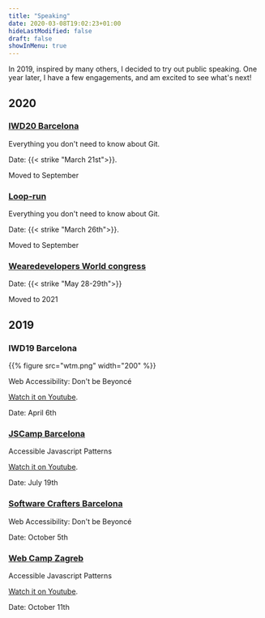 ```yaml
---
title: "Speaking"
date: 2020-03-08T19:02:23+01:00
hideLastModified: false
draft: false
showInMenu: true
---
```


In 2019, inspired by many others, I decided to try out public speaking. One year later, I have a few engagements, and am excited to see what's next!

## 2020

### [IWD20 Barcelona](https://wtmbarcelona.com/)

Everything you don't need to know about Git.

Date: {{< strike "March 21st">}}.

Moved to September

### [Loop-run](https://loop-run.io/)

Everything you don't need to know about Git.

Date: {{< strike "March 26th">}}.

Moved to September

### [Wearedevelopers World congress](https://www.wearedevelopers.com/events/world-congress/)

Date: {{< strike "May 28-29th">}}

Moved to 2021

## 2019

### IWD19 Barcelona

{{% figure src="wtm.png" width="200" %}}

Web Accessibility: Don't be Beyoncé

[Watch it on Youtube](https://www.youtube.com/watch?v=hDqwlLelK-Y).

Date: April 6th

### [JSCamp Barcelona](https://jscamp.tech/2019/)

Accessible Javascript Patterns

[Watch it on Youtube](https://youtu.be/yKrCUwqK19g).

Date: July 19th

### [Software Crafters Barcelona](https://softwarecrafters.barcelona/)

Web Accessibility: Don't be Beyoncé

Date: October 5th

### [Web Camp Zagreb](https://2019.webcampzg.org/)

Accessible Javascript Patterns

[Watch it on Youtube](https://youtu.be/5R1B3epW_bA).

Date: October 11th

